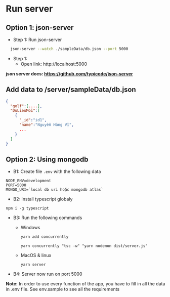 # Run server

## Option 1: json-server

- Step 1: Run json-server

```bash
  json-server --watch ./sampleData/db.json --port 5000
```

- Step 1:
  - Open link: http://localhost:5000

**json server docs: https://github.com/typicode/json-server**

## Add data to /server/sampleData/db.json

```json
{
  "golf":[....],
  "DuLieuMoi":[
    {
      "_id":"id1",
      "name":"Nguyễn Hùng Vĩ",
      ...
    }
  ]
}
```

## Option 2: Using mongodb

- B1: Create file `.env` with the following data

```
NODE_ENV=development
PORT=5000
MONGO_URI=`local db uri hoặc mongodb atlas`
```

- B2: Install typescript globaly

```
npm i -g typescript
```

- B3: Run the following commands

  - Windows

    ```bash
    yarn add concurrently
    ```

    ```
    yarn concurrently "tsc -w" "yarn nodemon dist/server.js"
    ```

  - MacOS & linux

    ```
    yarn server
    ```

- B4: Server now run on port 5000

**Note:** In order to use every function of the app, you have to fill in all the data in .env file. See env.sample to see all the requirements
